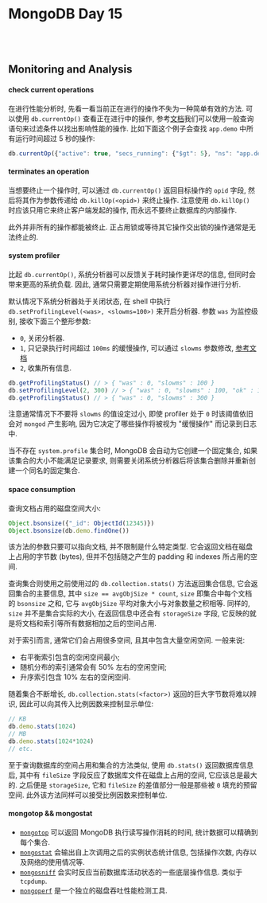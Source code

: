 # MongoDB Day 15

<br>
<br>

[curop]:http://docs.mongodb.org/manual/reference/method/db.currentOp/#db.currentOp
[slowms]:http://docs.mongodb.org/manual/tutorial/manage-the-database-profiler/#database-profiling-specify-slowms-threshold
[mtop]:http://docs.mongodb.org/manual/reference/program/mongotop/
[mstat]:http://docs.mongodb.org/manual/reference/program/mongostat/
[msniff]:http://docs.mongodb.org/manual/reference/program/mongosniff/
[mperf]:http://docs.mongodb.org/manual/reference/program/mongoperf/

## Monitoring and Analysis

#### check current operations

在进行性能分析时, 先看一看当前正在进行的操作不失为一种简单有效的方法.
可以使用 `db.currentOp()` 查看正在进行中的操作,
参考[文档][curop]我们可以使用一般查询语句来过滤条件以找出影响性能的操作.
比如下面这个例子会查找 `app.demo` 中所有运行时间超过 5 秒的操作:

```js
db.currentOp({"active": true, "secs_running": {"$gt": 5}, "ns": "app.demo"})
```

#### terminates an operation

当想要终止一个操作时, 可以通过 `db.currentOp()` 返回目标操作的 `opid` 字段,
然后将其作为参数传递给 `db.killOp(<opid>)` 来终止操作.
注意使用 `db.killOp()` 时应该只用它来终止客户端发起的操作, 而永远不要终止数据库的内部操作.

此外并非所有的操作都能被终止. 正占用锁或等待其它操作交出锁的操作通常是无法终止的.

#### system profiler

比起 `db.currentOp()`, 系统分析器可以反馈关于耗时操作更详尽的信息, 但同时会带来更高的系统负载.
因此, 通常只需要定期使用系统分析器对操作进行分析.

默认情况下系统分析器处于关闭状态, 在 shell 中执行 `db.setProfilingLevel(<was>, <slowms=100>)` 来开启分析器.
参数 `was` 为监控级别, 接收下面三个整形参数:
- `0`, 关闭分析器.
- `1`, 只记录执行时间超过 `100ms` 的缓慢操作, 可以通过 `slowms` 参数修改, [参考文档][slowms]
- `2`, 收集所有信息.

```js
db.getProfilingStatus() // > { "was" : 0, "slowms" : 100 }
db.setProfilingLevel(2, 300) // > { "was" : 0, "slowms" : 100, "ok" : 1 }
db.getProfilingStatus() // > { "was" : 0, "slowms" : 300 }
```

注意通常情况下不要将 `slowms` 的值设定过小, 即使 profiler 处于 `0` 时该阈值依旧会对 `mongod` 产生影响,
因为它决定了哪些操作将被视为 "缓慢操作" 而记录到日志中.

当不存在 `system.profile` 集合时, MongoDB 会自动为它创建一个固定集合, 如果该集合的大小不能满足记录要求,
则需要关闭系统分析器后将该集合删除并重新创建一个同名的固定集合.

#### space consumption

查询文档占用的磁盘空间大小:

```js
Object.bsonsize({"_id": ObjectId(12345)})
Object.bsonsize(db.demo.findOne())
```

该方法的参数只要可以指向文档, 并不限制是什么特定类型. 它会返回文档在磁盘上占用的字节数 (bytes),
但并不包括随之产生的 padding 和 indexes 所占用的空间.

查询集合则使用之前使用过的 `db.collection.stats()` 方法返回集合信息,
它会返回集合的主要信息, 其中 `size == avgObjSize * count`, `size` 即集合中每个文档的 `bsonsize` 之和,
它与 `avgObjSize` 平均对象大小与对象数量之积相等. 同样的, `size` 并不是集合实际的大小,
在返回信息中还会有 `storageSize` 字段, 它反映的就是将文档和索引等所有数据相加之后的空间占用.

对于索引而言, 通常它们会占用很多空间, 且其中包含大量空闲空间. 一般来说:
- 右平衡索引包含的空闲空间最小;
- 随机分布的索引通常会有 50% 左右的空闲空间;
- 升序索引包含 10% 左右的空闲空间.

随着集合不断增长, `db.collection.stats(<factor>)` 返回的巨大字节数将难以辨识,
因此可以向其传入比例因数来控制显示单位:

```js
// KB
db.demo.stats(1024)
// MB
db.demo.stats(1024*1024)
// etc.
```

至于查询数据库的空间占用和集合的方法类似, 使用 `db.stats()` 返回数据库信息后,
其中有 `fileSize` 字段反应了数据库文件在磁盘上占用的空间, 它应该总是最大的.
之后便是 `storageSize`, 它和 `fileSize` 的差值部分一般是那些被 `0` 填充的预留空间.
此外该方法同样可以接受比例因数来控制单位.

#### mongotop && mongostat

- [`mongotop`][mtop] 可以返回 MongoDB 执行读写操作消耗的时间, 统计数据可以精确到每个集合.
- [`mongostat`][mstat] 会输出自上次调用之后的实例状态统计信息, 包括操作次数, 内存以及网络的使用情况等.
- [`mongosniff`][msniff] 会实时反应当前数据库活动状态的一些底层操作信息. 类似于 `tcpdump`.
- [`mongoperf`][mperf] 是一个独立的磁盘吞吐性能检测工具.

